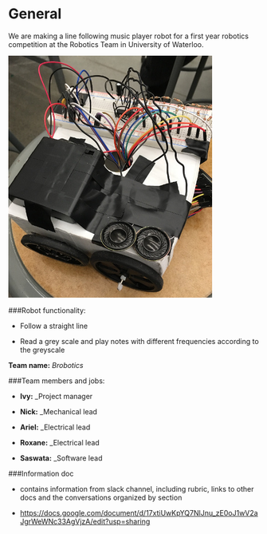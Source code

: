 # General
We are making a line following music player robot for a first year robotics competition at the Robotics Team in University of Waterloo. 

![](https://raw.githubusercontent.com/BroboticsRoboticsComp/General/master/Robot.JPG)

###Robot functionality:

- Follow a straight line

- Read a grey scale and play notes with different frequencies according to the greyscale

**Team name:** _Brobotics_


###Team members and jobs:

  - **Ivy:** _Project manager
  
  - **Nick:** _Mechanical lead
  
  - **Ariel:** _Electrical lead
  
  - **Roxane:** _Electrical lead
  
  - **Saswata:** _Software lead
  


###Information doc

  - contains information from slack channel, including rubric, links to other docs and the conversations organized by section
  
  - https://docs.google.com/document/d/17xtiUwKpYQ7NlJnu_zE0oJ1wV2aJgrWeWNc33AgVjzA/edit?usp=sharing

